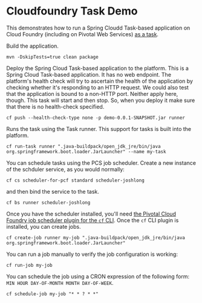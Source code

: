# Cloudfoundry Task Demo

This demonstrates how to run a Spring Cloudd Task-based application on Cloud Foundry (including on Pivotal Web Services) [as a task](http://docs.pivotal.io/pcf-scheduler/1-1/using-jobs.html).

Build the application.

```
mvn -DskipTests=true clean package
```

Deploy the Spring Cloud Task-based application to the platform. This is a Spring Cloud Task-based application. It has no web endpoint. The platform's health check will try to ascertain the health of the application by checking whether it's responding to an HTTP request. We could also test that the application is bound to a non-HTTP port. Neither apply here, though. This task will start and then stop. So, when you deploy it make sure that there is no health-check specified.


```
cf push --health-check-type none -p demo-0.0.1-SNAPSHOT.jar runner
```

Runs the task using the Task runner. This support for tasks is built into the platform.

```
cf run-task runner ".java-buildpack/open_jdk_jre/bin/java org.springframework.boot.loader.JarLauncher" --name my-task
```

You can schedule tasks using the PCS job scheduler. Create a new instance of the schduler service, as you would normally:

```
cf cs scheduler-for-pcf standard scheduler-joshlong
```

and then bind the service to the task.

```
cf bs runner scheduler-joshlong
```

Once you have the scheduler installed, you'll need [the Pivotal Cloud Foundry job scheduler plugin for the `cf` CLI](https://network.pivotal.io/products/p-scheduler-for-pcf). Once the `cf` CLI plugin is installed, you can create jobs.

```
cf create-job runner my-job ".java-buildpack/open_jdk_jre/bin/java org.springframework.boot.loader.JarLauncher"
```

You can run a job manually to verify the job configuration is working:

```
cf run-job my-job
```

You can schedule the job using a CRON expression of the following form: `MIN HOUR DAY-OF-MONTH MONTH DAY-OF-WEEK`.

```
cf schedule-job my-job "* * ? * *"
```
